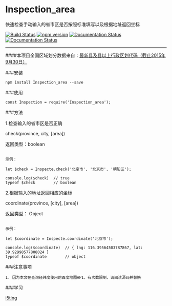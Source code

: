 # Inspection_area

快速检查手动输入的省市区是否按照标准填写以及根据地址返回坐标

[![Build Status](https://travis-ci.org/nnliang/Inspection_area.svg?branch=master)](https://travis-ci.org/nnliang/Inspection_area)
[![npm version](https://badge.fury.io/js/inspection_area.svg)](https://badge.fury.io/js/inspection_area)
[![Documentation Status](https://readthedocs.org/projects/inspection-area/badge/?version=master)](http://inspection-area.readthedocs.io/en/latest/?badge=master)
[![Documentation Status](https://readthedocs.org/projects/inspection-area/badge/?version=latest)](http://inspection-area.readthedocs.io/en/latest/?badge=latest)
                
-----
####本项目全国区域划分数据来自：[最新县及县以上行政区划代码（截止2015年9月30日）][2]


###安装
```
npm install Inspection_area --save
```

###使用

```
const Inspection = require('Inspection_area');
```

###方法

1.检查输入的省市区是否正确

check(province, city, [area])

返回类型：boolean

```

示例：

let $check = Inspecte.check('北京市', '北京市', '朝阳区');

console.log($check)  // true
typeof $check        // boolean

```

2.根据输入的地址返回相应的坐标

coordinate(province, [city], [area])

返回类型： Object

```

示例：

let $coordinate = Inspecte.coordinate('北京市');

console.log($coordinate)  // { lng: 116.39564503787867, lat: 39.92998577808024 }
typeof $coordinate        // object

```

###注意事项

```
1. 因为本文在查询经纬度使用的百度地图API，有次数限制，请阅读源码并替换
```


###学习

[i5ting][1]

[1]: https://github.com/i5ting/   "i5ting"
[2]: http://www.stats.gov.cn/tjsj/tjbz/xzqhdm/201608/t20160809_1386477.html
